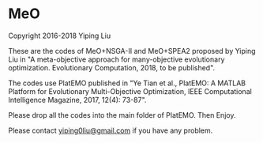 # MeO
Copyright 2016-2018 Yiping Liu

These are the codes of MeO+NSGA-II and MeO+SPEA2 proposed by Yiping Liu in "A meta-objective approach for many-objective evolutionary optimization. Evolutionary Computation, 2018, to be published".

The codes use PlatEMO published in "Ye Tian et al., PlatEMO: A MATLAB Platform for Evolutionary Multi-Objective Optimization, IEEE Computational Intelligence Magazine, 2017, 12(4): 73-87". 

Please drop all the codes into the main folder of PlatEMO. Then Enjoy.

Please contact yiping0liu@gmail.com if you have any problem.
